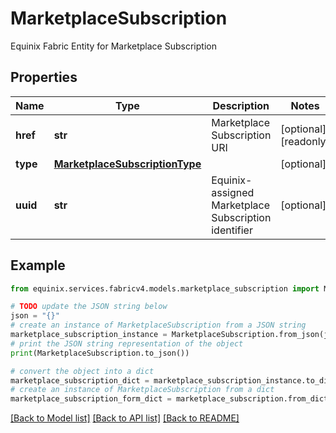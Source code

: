 # MarketplaceSubscription

Equinix Fabric Entity for Marketplace Subscription

## Properties

Name | Type | Description | Notes
------------ | ------------- | ------------- | -------------
**href** | **str** | Marketplace Subscription URI | [optional] [readonly] 
**type** | [**MarketplaceSubscriptionType**](MarketplaceSubscriptionType.md) |  | [optional] 
**uuid** | **str** | Equinix-assigned Marketplace Subscription identifier | [optional] 

## Example

```python
from equinix.services.fabricv4.models.marketplace_subscription import MarketplaceSubscription

# TODO update the JSON string below
json = "{}"
# create an instance of MarketplaceSubscription from a JSON string
marketplace_subscription_instance = MarketplaceSubscription.from_json(json)
# print the JSON string representation of the object
print(MarketplaceSubscription.to_json())

# convert the object into a dict
marketplace_subscription_dict = marketplace_subscription_instance.to_dict()
# create an instance of MarketplaceSubscription from a dict
marketplace_subscription_form_dict = marketplace_subscription.from_dict(marketplace_subscription_dict)
```
[[Back to Model list]](../README.md#documentation-for-models) [[Back to API list]](../README.md#documentation-for-api-endpoints) [[Back to README]](../README.md)


